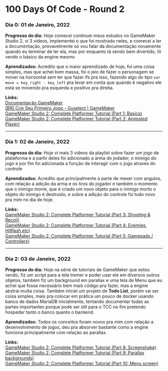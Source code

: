 # 100 Days Of Code - Round 2

<!-- ### Dia 0: 01 de Janeiro, 2022

**Progresso do dia:** 

**Aprendizados:**

**Links:** -->
### Dia 0: 01 de Janeiro, 2022
**Progresso do dia:** Hoje comecei continuei meus estudos no GameMaker Studio 2, vi 3 videos, implementei o que foi mostrado neles, e comecei a ler a documentação, provavelmente só vou falar da documentação novamente quando eu terminar de ler ela, mas por enquanto tá sendo bem divertido, tô vendo o básico da engine mesmo

**Aprendizados:** Acredito que o maior aprendizado de hoje, foi uma coisa simples, mas que achei bem massa, foi o jeio de fazer o personagem se mover na horizontal sem ter que fazer ifs pra isso, fazendo algo do tipo `var move = key_right - key_left` pra levar em conta que quando é negativo ele está se movendo pra esquerda e positivo pra direita.

**Links:**   
[Documentação GameMaker](https://manual-br.yoyogames.com/#t=Content.htm)  
[[BR] Crie Seu Primeiro Jogo - Guselect | GameMaker](https://youtu.be/ypo83R7sIg0)  
[GameMaker Studio 2: Complete Platformer Tutorial (Part 1: Basics)](https://youtu.be/izNXbMdu348)  
[GameMaker Studio 2: Complete Platformer Tutorial (Part 2: Animated Player)](https://youtu.be/Y6l02DcpSR4)  

---

### Dia 1: 02 de Janeiro, 2022

**Progresso do dia:** Hoje vi mais 3 vídeos da playlist sobre fazer um jogo de plataforma e a partir deles foi adicionado a arma do jodador, o inimigo do jogo e por fim foi adicionada a função de interagir com o jogo atraves do controle

**Aprendizados:** Acredito que principalmente a parte de mexer com angulos, com relação a adição da arma e os tiros do jogador e também o momento que o inimigo morre, que é criado um novo objeto para o inimigo morto o objeto do inimigo é destruido, e sobre a adição do controle foi tudo novo pra mim no dia de hoje.

**Links:**   
[GameMaker Studio 2: Complete Platformer Tutorial (Part 3: Shooting & Recoil)](https://youtu.be/fCeyiEcWRAs)  
[GameMaker Studio 2: Complete Platformer Tutorial (Part 4: Enemies, Hitflash etc)](https://youtu.be/JsVqc2dnftU)  
[GameMaker Studio 2: Complete Platformer Tutorial (Part 5: Gamepads / Controllers)](https://www.youtube.com/watch?v=5WGesYns4mk&ab_channel=ShaunSpalding)  

---

 ### Dia 2: 03 de Janeiro, 2022

**Progresso do dia:** Hoje na série de tutoriais de GameMaker que estou vendo, fiz um script para a tela tremer e poder usar ele em diversos outros objetos, também fiz um background em parallax e uma tela de Menu que eu achei que fosse necessário bem mais código pra fazer, mas a engine abstrai muita coisa.
Também iniciei um projeto de **Todo List**, porém vai ser coisa simples, mais pra colocar em prática um pouco de docker usando banco de dados MariaDB inicialmente, tentando documentar todas as partes importantes porque pode ser útil para o TCC no fim pretendo hospedar tanto o banco quanto o backend.

**Aprendizados:** Todos  os conceitos foram novos pra mim com relação a desenvolvimento de jogos, deu pra absorver bastante como a engine funciona principalmente com relação ao parallax.

**Links:**  
[GameMaker Studio 2: Complete Platformer Tutorial (Part 8: Screenshake)](https://youtu.be/r9OYXCUydGg)  
[GameMaker Studio 2: Complete Platformer Tutorial (Part 9: Parallax backgrounds)](https://youtu.be/nAwKpiOfR-k)  
[GameMaker Studio 2: Complete Platformer Tutorial (Part 10: Menu screen)](https://youtu.be/fWAhi10q1ZE)  